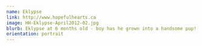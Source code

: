 ```yaml
---
name: Eklypse
link: http://www.hopefulhearts.ca
image: HH-Eklypse-April2012-02.jpg
blurb: Eklypse at 6 months old - boy has he grown into a handsome pup!
orientation: portrait
---
```

